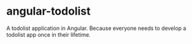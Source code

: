 # angular-todolist
A todolist application in Angular. Because everyone needs to develop a todolist app once in their lifetime.
